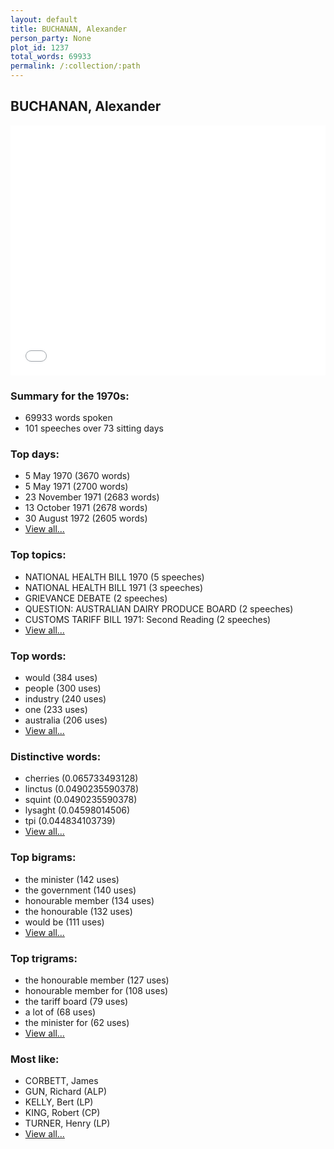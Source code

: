 ```yaml
---
layout: default
title: BUCHANAN, Alexander
person_party: None
plot_id: 1237
total_words: 69933
permalink: /:collection/:path
---
```


## BUCHANAN, Alexander

<iframe width="100%" height="400" frameborder="0" scrolling="no" src="//plot.ly/~wragge/1237.embed"></iframe>


### Summary for the 1970s:

* 69933 words spoken
* 101 speeches over 73 sitting days


### Top days:

* 5 May 1970 (3670 words)
* 5 May 1971 (2700 words)
* 23 November 1971 (2683 words)
* 13 October 1971 (2678 words)
* 30 August 1972 (2605 words)
* [View all...](days/)


### Top topics:

* NATIONAL HEALTH BILL 1970 (5 speeches)
* NATIONAL HEALTH BILL 1971 (3 speeches)
* GRIEVANCE DEBATE (2 speeches)
* QUESTION: AUSTRALIAN DAIRY PRODUCE BOARD (2 speeches)
* CUSTOMS TARIFF BILL 1971: Second Reading (2 speeches)
* [View all...](topics/)


### Top words:

* would (384 uses)
* people (300 uses)
* industry (240 uses)
* one (233 uses)
* australia (206 uses)
* [View all...](words/)


### Distinctive words:

* cherries (0.065733493128)
* linctus (0.0490235590378)
* squint (0.0490235590378)
* lysaght (0.04598014506)
* tpi (0.044834103739)
* [View all...](sig_words/)


### Top bigrams:

* the minister (142 uses)
* the government (140 uses)
* honourable member (134 uses)
* the honourable (132 uses)
* would be (111 uses)
* [View all...](bigrams/)


### Top trigrams:

* the honourable member (127 uses)
* honourable member for (108 uses)
* the tariff board (79 uses)
* a lot of (68 uses)
* the minister for (62 uses)
* [View all...](trigrams/)


### Most like:

* CORBETT, James 
* GUN, Richard (ALP)
* KELLY, Bert (LP)
* KING, Robert (CP)
* TURNER, Henry (LP)
* [View all...](similarities/)
